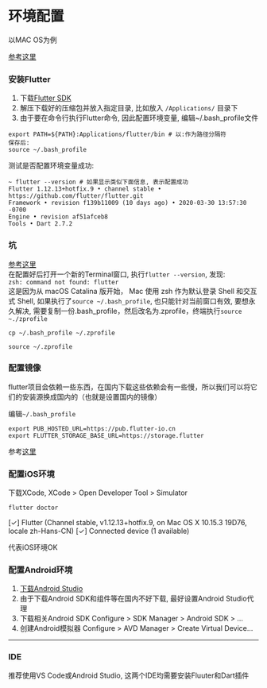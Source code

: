 # 环境配置


以MAC OS为例

[参考这里](https://juejin.im/post/5d6fb27551882554575022f5)

### 安装Flutter 
1. 下载[Flutter SDK](https://flutter.dev/docs/development/tools/sdk/releases?tab=macos)  
2. 解压下载好的压缩包并放入指定目录, 比如放入 `/Applications/` 目录下
3. 由于要在命令行执行Flutter命令, 因此配置环境变量, 编辑~/.bash_profile文件
```
export PATH=${PATH}:Applications/flutter/bin # 以:作为路径分隔符
保存后: 
source ~/.bash_profile
```
测试是否配置环境变量成功: 
```
~ flutter --version # 如果显示类似下面信息, 表示配置成功
Flutter 1.12.13+hotfix.9 • channel stable • https://github.com/flutter/flutter.git
Framework • revision f139b11009 (10 days ago) • 2020-03-30 13:57:30 -0700
Engine • revision af51afceb8
Tools • Dart 2.7.2
```

### 坑 
[参考这里](https://www.jianshu.com/p/e585369c1a65)  
在配置好后打开一个新的Terminal窗口, 执行`flutter --version`, 发现:  
`zsh: command not found: flutter`  
这是因为从 macOS Catalina 版开始， Mac 使用 zsh 作为默认登录 Shell 和交互式 Shell, 如果执行了`source ~/.bash_profile`, 也只能针对当前窗口有效, 要想永久解决, 需要复制一份.bash_profile，然后改名为.zprofile，终端执行`source ~./zprofile` 

```
cp ~/.bash_profile ~/.zprofile

source ~/.zprofile
```

### 配置镜像 

flutter项目会依赖一些东西，在国内下载这些依赖会有一些慢，所以我们可以将它们的安装源换成国内的（也就是设置国内的镜像）  

编辑`~/.bash_profile`

```
export PUB_HOSTED_URL=https://pub.flutter-io.cn
export FLUTTER_STORAGE_BASE_URL=https://storage.flutter
```

参考[这里](https://flutter.dev/community/china)  

### 配置iOS环境

下载XCode, XCode > Open Developer Tool > Simulator

```
flutter doctor
```

[✓] Flutter (Channel stable, v1.12.13+hotfix.9, on Mac OS X 10.15.3 19D76, locale zh-Hans-CN)
[✓] Connected device (1 available)  

代表iOS环境OK 

### 配置Android环境 

1. [下载Android Studio](https://developer.android.com/studio/?utm_source=android-studio)
2. 由于下载Android SDK和组件等在国内不好下载, 最好设置Android Studio代理
3. 下载相关Android SDK Configure > SDK Manager > Android SDK > ...
4. 创建Android模拟器 Configure > AVD Manager > Create Virtual Device...

-----------------------

### IDE

推荐使用VS Code或Android Studio, 这两个IDE均需要安装Fluuter和Dart插件
